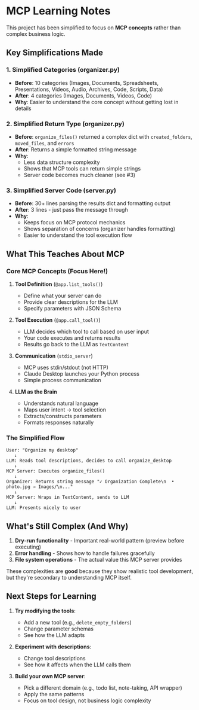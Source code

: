 # MCP Learning Notes

This project has been simplified to focus on **MCP concepts** rather than complex business logic.

## Key Simplifications Made

### 1. **Simplified Categories** (organizer.py)
- **Before**: 10 categories (Images, Documents, Spreadsheets, Presentations, Videos, Audio, Archives, Code, Scripts, Data)
- **After**: 4 categories (Images, Documents, Videos, Code)
- **Why**: Easier to understand the core concept without getting lost in details

### 2. **Simplified Return Type** (organizer.py)
- **Before**: `organize_files()` returned a complex dict with `created_folders`, `moved_files`, and `errors`
- **After**: Returns a simple formatted string message
- **Why**:
  - Less data structure complexity
  - Shows that MCP tools can return simple strings
  - Server code becomes much cleaner (see #3)

### 3. **Simplified Server Code** (server.py)
- **Before**: 30+ lines parsing the results dict and formatting output
- **After**: 3 lines - just pass the message through
- **Why**:
  - Keeps focus on MCP protocol mechanics
  - Shows separation of concerns (organizer handles formatting)
  - Easier to understand the tool execution flow

## What This Teaches About MCP

### Core MCP Concepts (Focus Here!)

1. **Tool Definition** (`@app.list_tools()`)
   - Define what your server can do
   - Provide clear descriptions for the LLM
   - Specify parameters with JSON Schema

2. **Tool Execution** (`@app.call_tool()`)
   - LLM decides which tool to call based on user input
   - Your code executes and returns results
   - Results go back to the LLM as `TextContent`

3. **Communication** (`stdio_server`)
   - MCP uses stdin/stdout (not HTTP)
   - Claude Desktop launches your Python process
   - Simple process communication

4. **LLM as the Brain**
   - Understands natural language
   - Maps user intent → tool selection
   - Extracts/constructs parameters
   - Formats responses naturally

### The Simplified Flow

```
User: "Organize my desktop"
   ↓
LLM: Reads tool descriptions, decides to call organize_desktop
   ↓
MCP Server: Executes organize_files()
   ↓
Organizer: Returns string message "✓ Organization Complete\n  • photo.jpg → Images/\n..."
   ↓
MCP Server: Wraps in TextContent, sends to LLM
   ↓
LLM: Presents nicely to user
```

## What's Still Complex (And Why)

1. **Dry-run functionality** - Important real-world pattern (preview before executing)
2. **Error handling** - Shows how to handle failures gracefully
3. **File system operations** - The actual value this MCP server provides

These complexities are **good** because they show realistic tool development, but they're secondary to understanding MCP itself.

## Next Steps for Learning

1. **Try modifying the tools**:
   - Add a new tool (e.g., `delete_empty_folders`)
   - Change parameter schemas
   - See how the LLM adapts

2. **Experiment with descriptions**:
   - Change tool descriptions
   - See how it affects when the LLM calls them

3. **Build your own MCP server**:
   - Pick a different domain (e.g., todo list, note-taking, API wrapper)
   - Apply the same patterns
   - Focus on tool design, not business logic complexity
